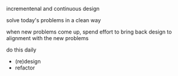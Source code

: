 incrementenal and continuous design

solve today's problems in a clean way

when new problems come up, spend effort to bring back design to alignment with the new problems

do this daily
- (re)design
- refactor

